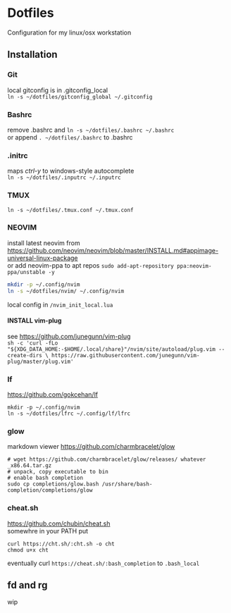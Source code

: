 # Dotfiles
Configuration for my linux/osx workstation

## Installation
### Git
local gitconfig is in .gitconfig_local <br/>
`ln -s ~/dotfiles/gitconfig_global ~/.gitconfig`

### Bashrc
remove .bashrc and
`ln -s ~/dotfiles/.bashrc ~/.bashrc`<br/>
or append `. ~/dotfiles/.bashrc` to .bashrc

### .initrc
maps *ctrl-y* to windows-style autocomplete <br/>
`ln -s ~/dotfiles/.inputrc ~/.inputrc`<br/>

### TMUX
`ln -s ~/dotfiles/.tmux.conf ~/.tmux.conf`

### NEOVIM
install latest neovim from https://github.com/neovim/neovim/blob/master/INSTALL.md#appimage-universal-linux-package<br/>
or add neovim-ppa to apt repos `sudo add-apt-repository ppa:neovim-ppa/unstable -y`<br/>
```bash
mkdir -p ~/.config/nvim
ln -s ~/dotfiles/nvim/ ~/.config/nvim
```
local config in `/nvim_init_local.lua`
#### INSTALL vim-plug
see https://github.com/junegunn/vim-plug<br/>
`sh -c 'curl -fLo "${XDG_DATA_HOME:-$HOME/.local/share}"/nvim/site/autoload/plug.vim --create-dirs \
       https://raw.githubusercontent.com/junegunn/vim-plug/master/plug.vim'`<br/>
### lf
https://github.com/gokcehan/lf<br/>  
```
mkdir -p ~/.config/nvim
ln -s ~/dotfiles/lfrc ~/.config/lf/lfrc
```

### glow
markdown viewer https://github.com/charmbracelet/glow<br/>
```
# wget https://github.com/charmbracelet/glow/releases/ whatever _x86.64.tar.gz
# unpack, copy executable to bin
# enable bash completion
sudo cp completions/glow.bash /usr/share/bash-completion/completions/glow
```

### cheat.sh
https://github.com/chubin/cheat.sh<br/>
somewhre in your PATH put<br/>
```
curl https://cht.sh/:cht.sh -o cht
chmod u+x cht
```
eventually curl `https://cheat.sh/:bash_completion` to `.bash_local`
## fd and rg
wip
